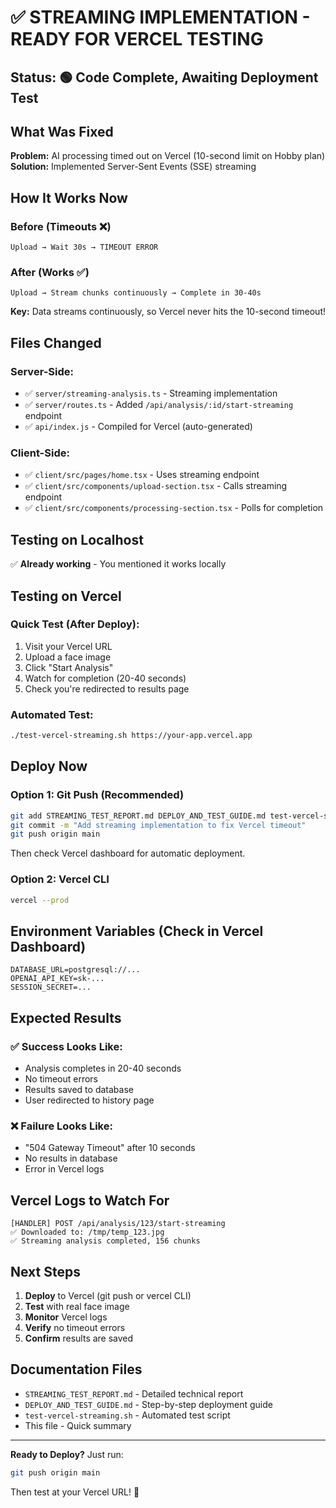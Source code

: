 # ✅ STREAMING IMPLEMENTATION - READY FOR VERCEL TESTING

## Status: 🟢 Code Complete, Awaiting Deployment Test

## What Was Fixed
**Problem:** AI processing timed out on Vercel (10-second limit on Hobby plan)
**Solution:** Implemented Server-Sent Events (SSE) streaming

## How It Works Now

### Before (Timeouts ❌)
```
Upload → Wait 30s → TIMEOUT ERROR
```

### After (Works ✅)
```
Upload → Stream chunks continuously → Complete in 30-40s
```

**Key:** Data streams continuously, so Vercel never hits the 10-second timeout!

## Files Changed

### Server-Side:
- ✅ `server/streaming-analysis.ts` - Streaming implementation
- ✅ `server/routes.ts` - Added `/api/analysis/:id/start-streaming` endpoint
- ✅ `api/index.js` - Compiled for Vercel (auto-generated)

### Client-Side:
- ✅ `client/src/pages/home.tsx` - Uses streaming endpoint
- ✅ `client/src/components/upload-section.tsx` - Calls streaming endpoint
- ✅ `client/src/components/processing-section.tsx` - Polls for completion

## Testing on Localhost
✅ **Already working** - You mentioned it works locally

## Testing on Vercel

### Quick Test (After Deploy):
1. Visit your Vercel URL
2. Upload a face image
3. Click "Start Analysis"
4. Watch for completion (20-40 seconds)
5. Check you're redirected to results page

### Automated Test:
```bash
./test-vercel-streaming.sh https://your-app.vercel.app
```

## Deploy Now

### Option 1: Git Push (Recommended)
```bash
git add STREAMING_TEST_REPORT.md DEPLOY_AND_TEST_GUIDE.md test-vercel-streaming.sh
git commit -m "Add streaming implementation to fix Vercel timeout"
git push origin main
```
Then check Vercel dashboard for automatic deployment.

### Option 2: Vercel CLI
```bash
vercel --prod
```

## Environment Variables (Check in Vercel Dashboard)
```
DATABASE_URL=postgresql://...
OPENAI_API_KEY=sk-...
SESSION_SECRET=...
```

## Expected Results

### ✅ Success Looks Like:
- Analysis completes in 20-40 seconds
- No timeout errors
- Results saved to database
- User redirected to history page

### ❌ Failure Looks Like:
- "504 Gateway Timeout" after 10 seconds
- No results in database
- Error in Vercel logs

## Vercel Logs to Watch For
```
[HANDLER] POST /api/analysis/123/start-streaming
✅ Downloaded to: /tmp/temp_123.jpg
✅ Streaming analysis completed, 156 chunks
```

## Next Steps
1. **Deploy** to Vercel (git push or vercel CLI)
2. **Test** with real face image
3. **Monitor** Vercel logs
4. **Verify** no timeout errors
5. **Confirm** results are saved

## Documentation Files
- `STREAMING_TEST_REPORT.md` - Detailed technical report
- `DEPLOY_AND_TEST_GUIDE.md` - Step-by-step deployment guide
- `test-vercel-streaming.sh` - Automated test script
- This file - Quick summary

---

**Ready to Deploy?** Just run:
```bash
git push origin main
```

Then test at your Vercel URL! 🚀
